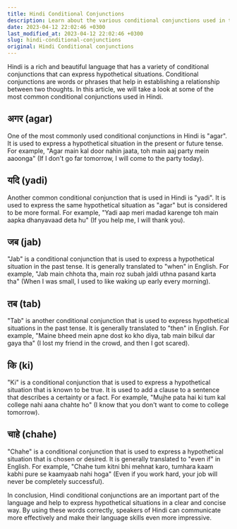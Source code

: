 ```yaml
---
title: Hindi Conditional Conjunctions
description: Learn about the various conditional conjunctions used in the Hindi language for expressing hypothetical situations.
date: 2023-04-12 22:02:46 +0300
last_modified_at: 2023-04-12 22:02:46 +0300
slug: hindi-conditional-conjunctions
original: Hindi Conditional conjunctions
---
```

Hindi is a rich and beautiful language that has a variety of conditional conjunctions that can express hypothetical situations. Conditional conjunctions are words or phrases that help in establishing a relationship between two thoughts. In this article, we will take a look at some of the most common conditional conjunctions used in Hindi.

## अगर (agar)

One of the most commonly used conditional conjunctions in Hindi is "agar". It is used to express a hypothetical situation in the present or future tense. For example, "Agar main kal door nahin jaata, toh main aaj party mein aaoonga" (If I don't go far tomorrow, I will come to the party today).

## यदि (yadi)

Another common conditional conjunction that is used in Hindi is "yadi". It is used to express the same hypothetical situation as "agar" but is considered to be more formal. For example, "Yadi aap meri madad karenge toh main aapka dhanyavaad deta hu" (If you help me, I will thank you).

## जब (jab)

"Jab" is a conditional conjunction that is used to express a hypothetical situation in the past tense. It is generally translated to "when" in English. For example, "Jab main chhota tha, main roz subah jaldi uthna pasand karta tha" (When I was small, I used to like waking up early every morning).

## तब (tab)

"Tab" is another conditional conjunction that is used to express hypothetical situations in the past tense. It is generally translated to "then" in English. For example, "Maine bheed mein apne dost ko kho diya, tab main bilkul dar gaya tha" (I lost my friend in the crowd, and then I got scared).

## कि (ki)

"Ki" is a conditional conjunction that is used to express a hypothetical situation that is known to be true. It is used to add a clause to a sentence that describes a certainty or a fact. For example, "Mujhe pata hai ki tum kal college nahi aana chahte ho" (I know that you don't want to come to college tomorrow).

## चाहे (chahe)

"Chahe" is a conditional conjunction that is used to express a hypothetical situation that is chosen or desired. It is generally translated to "even if" in English. For example, "Chahe tum kitni bhi mehnat karo, tumhara kaam kabhi pure se kaamyaab nahi hoga" (Even if you work hard, your job will never be completely successful).

In conclusion, Hindi conditional conjunctions are an important part of the language and help to express hypothetical situations in a clear and concise way. By using these words correctly, speakers of Hindi can communicate more effectively and make their language skills even more impressive.